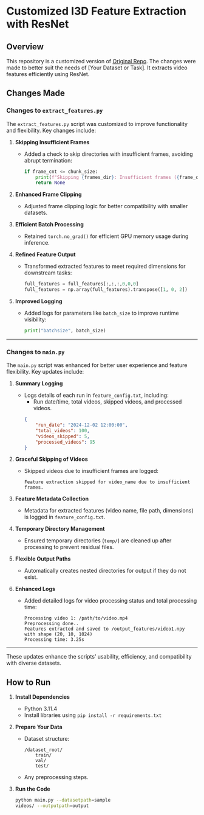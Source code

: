 # Customized I3D Feature Extraction with ResNet

## Overview
This repository is a customized version of [Original Repo](https://github.com/GowthamGottimukkala/I3D_Feature_Extraction_resnet). The changes were made to better suit the needs of [Your Dataset or Task]. It extracts video features efficiently using ResNet.

## Changes Made

### Changes to `extract_features.py`

The `extract_features.py` script was customized to improve functionality and flexibility. Key changes include:

1. **Skipping Insufficient Frames**  
   - Added a check to skip directories with insufficient frames, avoiding abrupt termination:
     ```python
     if frame_cnt <= chunk_size:
         print(f"Skipping {frames_dir}: Insufficient frames ({frame_cnt})")
         return None
     ```

2. **Enhanced Frame Clipping**  
   - Adjusted frame clipping logic for better compatibility with smaller datasets.

3. **Efficient Batch Processing**  
   - Retained `torch.no_grad()` for efficient GPU memory usage during inference.

4. **Refined Feature Output**  
   - Transformed extracted features to meet required dimensions for downstream tasks:
     ```python
     full_features = full_features[:,:,:,0,0,0]
     full_features = np.array(full_features).transpose([1, 0, 2])
     ```

5. **Improved Logging**  
   - Added logs for parameters like `batch_size` to improve runtime visibility:
     ```python
     print("batchsize", batch_size)
     ```

---

### Changes to `main.py`

The `main.py` script was enhanced for better user experience and feature flexibility. Key updates include:

1. **Summary Logging**  
   - Logs details of each run in `feature_config.txt`, including:
     - Run date/time, total videos, skipped videos, and processed videos.
     ```json
     {
         "run_date": "2024-12-02 12:00:00",
         "total_videos": 100,
         "videos_skipped": 5,
         "processed_videos": 95
     }
     ```

2. **Graceful Skipping of Videos**  
   - Skipped videos due to insufficient frames are logged:
     ```plaintext
     Feature extraction skipped for video_name due to insufficient frames.
     ```

3. **Feature Metadata Collection**  
   - Metadata for extracted features (video name, file path, dimensions) is logged in `feature_config.txt`.

4. **Temporary Directory Management**  
   - Ensured temporary directories (`temp/`) are cleaned up after processing to prevent residual files.

5. **Flexible Output Paths**  
   - Automatically creates nested directories for output if they do not exist.

6. **Enhanced Logs**  
   - Added detailed logs for video processing status and total processing time:
     ```plaintext
     Processing video 1: /path/to/video.mp4
     Preprocessing done..
     Features extracted and saved to /output_features/video1.npy with shape (20, 10, 1024)
     Processing time: 3.25s
     ```

---

These updates enhance the scripts’ usability, efficiency, and compatibility with diverse datasets.
## How to Run
1. **Install Dependencies**
   - Python 3.11.4
   - Install libraries using `pip install -r requirements.txt`

2. **Prepare Your Data**
   - Dataset structure:
     ```
     /dataset_root/
         train/
         val/
         test/
     ```
   - Any preprocessing steps.

3. **Run the Code**
   ```bash
   python main.py --datasetpath=sample
   videos/ --outputpath=output
   ```



